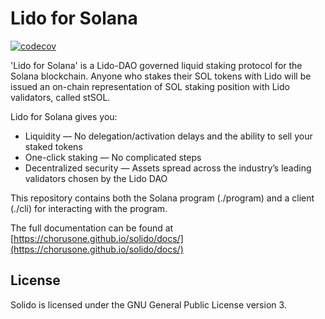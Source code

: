 # Lido for Solana

[![codecov](https://codecov.io/gh/ChorusOne/solido/branch/main/graph/badge.svg?token=USB921ZL6B)](https://codecov.io/gh/ChorusOne/solido)


'Lido for Solana' is a Lido-DAO governed liquid staking protocol for the Solana blockchain. Anyone who stakes their SOL tokens with Lido will be issued an on-chain representation of SOL staking position with Lido validators, called stSOL.

Lido for Solana gives you:

- Liquidity — No delegation/activation delays and the ability to sell your staked tokens
- One-click staking — No complicated steps
- Decentralized security — Assets spread across the industry’s leading validators chosen by the Lido DAO

This repository contains both the Solana program (./program) and a client (./cli) for interacting with
the program.

The full documentation can be found at [https://chorusone.github.io/solido/docs/](https://chorusone.github.io/solido/docs/)

## License

Solido is licensed under the GNU General Public License version 3.

